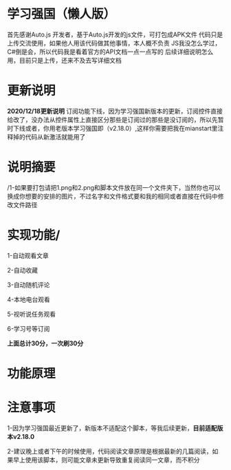 # 学习强国（懒人版）
首先感谢Auto.js 开发者，基于Auto.js开发的js文件，可打包成APK文件
代码只是上传交流使用，如果他人用该代码做其他事情，本人概不负责
JS我没怎么学过，C#倒是会，所以代码我是看着官方的API文档一点一点写的
后续详细说明怎么用，目前只是上传，还来不及去写详细文档
# 更新说明
  **2020/12/18更新说明**
  订阅功能下线，因为学习强国新版本的更新，订阅控件直接给改了，没办法从控件属性上直接区分那些是订阅过的那些是没订阅的，所以先暂时下线或者，你用老版本学习强国即（v2.18.0）,这样你需要把我在mianstart里注释掉的代码从新激活就能用了
# 说明摘要
  /1-如果要打包请把1.png和2.png和脚本文件放在同一个文件夹下，当然你也可以换成你想要的安排的图片，不过名字和文件格式要和我的相同或者直接在代码中修改文件路径
# 实现功能/
  1-自动观看文章
  
  2-自动收藏
  
  3-自动随机评论
  
  4-本地电台观看
  
  5-视听说任务观看
  
  6-学习号等订阅
  
  **上面总计30分，一次刷30分**
# 功能原理
# 注意事项
  1-因为学习强国最近更新了，新版本不适配这个脚本，等我后续更新，**目前适配版本v2.18.0**
  
  2-建议晚上或者下午的时候使用，代码阅读文章原理是根据最新的几篇阅读，如果早上使用该脚本，则可能文章未更新导致重复阅读同一文章，而不积分
